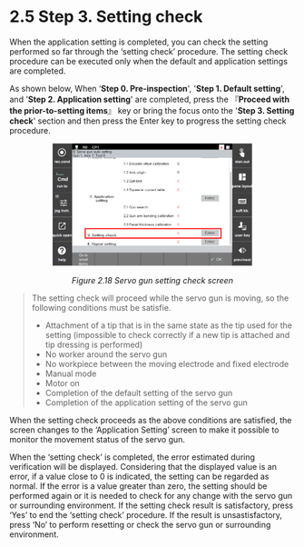 ﻿# 2.5 Step 3. Setting check

When the application setting is completed, you can check the setting performed so far through the ‘setting check’ procedure. The setting check procedure can be executed only when the default and application settings are completed.

 As shown below, When ‘**Step 0. Pre-inspection**', '**Step 1. Default setting**', and '**Step 2. Application setting**' are completed, press the 『**Proceed with the prior-to-setting items**』 key or bring the focus onto the '**Step 3. Setting check**' section and then press the Enter key to progress the setting check procedure.


<p align="center">
 <img src="../_assets/image_21_eng.PNG" width=70%></img>
 <em><p align="center">Figure 2.18 Servo gun setting check screen</p></em>
</p>

>The setting check will proceed while the servo gun is moving, so the following conditions must be satisfie.
>
>* Attachment of a tip that is in the same state as the tip used for the setting (impossible to check correctly if a new tip is attached and tip dressing is performed)
>* No worker around the servo gun
>* No workpiece between the moving electrode and fixed electrode
>* Manual mode
>* Motor on
>* Completion of the default setting of the servo gun
>* Completion of the application setting of the servo gun

When the setting check proceeds as the above conditions are satisfied, the screen changes to the ‘Application Setting’ screen to make it possible to monitor the movement status of the servo gun.

When the ‘setting check’ is completed, the error estimated during verification will be displayed. Considering that the displayed value is an error, if a value close to 0 is indicated, the setting can be regarded as normal. If the error is a value greater than zero, the setting should be performed again or it is needed to check for any change with the servo gun or surrounding environment. If the setting check result is satisfactory, press ‘Yes’ to end the ‘setting check’ procedure. If the result is unsastisfactory, press ‘No’ to perform resetting or check the servo gun or surrounding environment.
